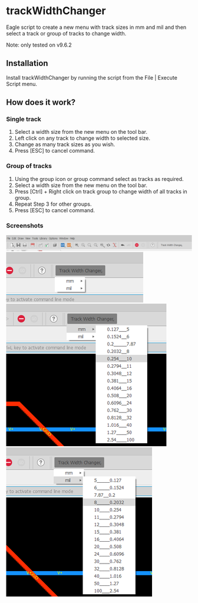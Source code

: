 <h1>trackWidthChanger</h1>
Eagle script to create a new menu with track sizes in mm and mil and then select a track or group of tracks to change width.

Note: only tested on v9.6.2

<h2>Installation</h2>
Install trackWidthChanger by running the script from the File | Execute Script menu.

<h2>How does it work?</h2>

<h3>Single track</h3>
<ol>
<li>Select a width size from the new menu on the tool bar.</li> 
<li>Left click on any track to change width to selected size.</li>
<li>Change as many track sizes as you wish.</li>
<li>Press [ESC] to cancel command.</li>
</ol>

<h3>Group of tracks</h3>
<ol>
<li>Using the group icon or group command select as tracks as required.</li>
<li>Select a width size from the new menu on the tool bar.</li> 
<li>Press [Ctrl] + Right click on track group to change width of all tracks in group.</li>
<li>Repeat Step 3 for other groups.</li>
<li>Press [ESC] to cancel command.</li>
</ol>

<h3>Screenshots</h3>
<img src="https://github.com/kaza007/trackWidthChanger/blob/main/menu.png" >
<img src="https://github.com/kaza007/trackWidthChanger/blob/main/mm-or-mil.png">
<img src="https://github.com/kaza007/trackWidthChanger/blob/main/mm.png">
<img src="https://github.com/kaza007/trackWidthChanger/blob/main/mil.png">

